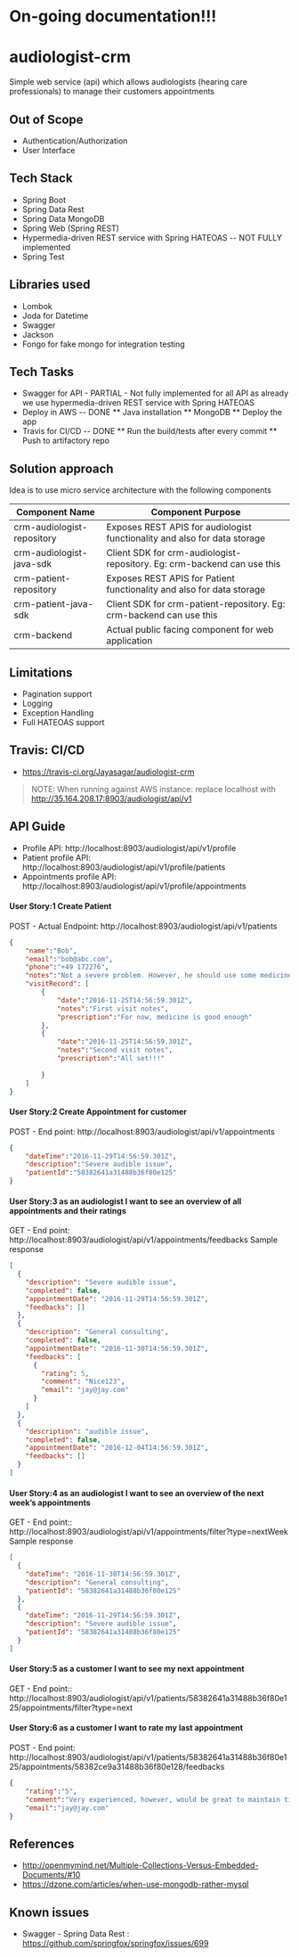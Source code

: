 # On-going documentation!!!

# audiologist-crm
Simple web service (api) which allows audiologists (hearing care professionals) to manage their customers appointments

## Out of Scope
* Authentication/Authorization
* User Interface

## Tech Stack
* Spring Boot
* Spring Data Rest
* Spring Data MongoDB
* Spring Web (Spring REST)
* Hypermedia-driven REST service with Spring HATEOAS -- NOT FULLY implemented
* Spring Test
## Libraries used
* Lombok
* Joda for Datetime
* Swagger
* Jackson
* Fongo for fake mongo for integration testing

## Tech Tasks
* Swagger for API - PARTIAL - Not fully implemented for all API as already we use hypermedia-driven REST service with Spring HATEOAS
* Deploy in AWS -- DONE
    ** Java installation
    ** MongoDB
    ** Deploy the app
* Travis for CI/CD -- DONE
** Run the build/tests after every commit
** Push to artifactory repo

## Solution approach
Idea is to use micro service architecture with the following components 

|Component Name| Component Purpose|
| ------------- | ------------- |
|crm-audiologist-repository|Exposes REST APIS for audiologist functionality and also for data storage|
|crm-audiologist-java-sdk|Client SDK for crm-audiologist-repository. Eg: crm-backend can use this|
|crm-patient-repository|Exposes REST APIS for Patient functionality and also for data storage|
|crm-patient-java-sdk|Client SDK for crm-patient-repository. Eg: crm-backend can use this|
|crm-backend|Actual public facing component for web application|

## Limitations
* Pagination support
* Logging
* Exception Handling
* Full HATEOAS support

## Travis: CI/CD
* https://travis-ci.org/Jayasagar/audiologist-crm

> NOTE: When running against AWS instance: replace localhost with http://35.164.208.17:8903/audiologist/api/v1

## API Guide
* Profile API: http://localhost:8903/audiologist/api/v1/profile
* Patient profile API: http://localhost:8903/audiologist/api/v1/profile/patients
* Appointments profile API: http://localhost:8903/audiologist/api/v1/profile/appointments

#### User Story:1 Create Patient
POST - Actual Endpoint: http://localhost:8903/audiologist/api/v1/patients
```json
{
	"name":"Bob",
	"email":"bob@abc.com",
	"phone":"+49 172276",
	"notes":"Not a severe problem. However, he should use some medicine",
	"visitRecord": [ 
        {
            "date":"2016-11-25T14:56:59.301Z",
            "notes":"First visit notes",
            "prescription":"For now, medicine is good enough"
        },
        {
            "date":"2016-11-25T14:56:59.301Z",
            "notes":"Second visit notes",
            "prescription":"All set!!!"
    
        }
    ]
}
```
#### User Story:2 Create Appointment for customer
POST - End point: http://localhost:8903/audiologist/api/v1/appointments
```json
{
	"dateTime":"2016-11-29T14:56:59.301Z",
	"description":"Severe audible issue",
	"patientId":"58382641a31488b36f80e125"
}
```

#### User Story:3 as an audiologist I want to see an overview of all appointments and their ratings
GET - End point: http://localhost:8903/audiologist/api/v1/appointments/feedbacks
Sample response
```json
[
  {
    "description": "Severe audible issue",
    "completed": false,
    "appointmentDate": "2016-11-29T14:56:59.301Z",
    "feedbacks": []
  },
  {
    "description": "General consulting",
    "completed": false,
    "appointmentDate": "2016-11-30T14:56:59.301Z",
    "feedbacks": [
      {
        "rating": 5,
        "comment": "Nice123",
        "email": "jay@jay.com"
      }
    ]
  },
  {
    "description": "audible issue",
    "completed": false,
    "appointmentDate": "2016-12-04T14:56:59.301Z",
    "feedbacks": []
  }
]
```

#### User Story:4 as an audiologist I want to see an overview of the next week’s appointments
GET - End point:: http://localhost:8903/audiologist/api/v1/appointments/filter?type=nextWeek
Sample response
```json
[
  {
    "dateTime": "2016-11-30T14:56:59.301Z",
    "description": "General consulting",
    "patientId": "58382641a31488b36f80e125"
  },
  {
    "dateTime": "2016-11-29T14:56:59.301Z",
    "description": "Severe audible issue",
    "patientId": "58382641a31488b36f80e125"
  }
]
```

#### User Story:5 as a customer I want to see my next appointment
GET - End point:: http://localhost:8903/audiologist/api/v1/patients/58382641a31488b36f80e125/appointments/filter?type=next

#### User Story:6 as a customer I want to rate my last appointment
POST - End point: http://localhost:8903/audiologist/api/v1/patients/58382641a31488b36f80e125/appointments/58382ce9a31488b36f80e128/feedbacks
```json
{
	"rating":"5",
	"comment":"Very experienced, however, would be great to maintain timings.",
	"email":"jay@jay.com"
}
```

## References
* http://openmymind.net/Multiple-Collections-Versus-Embedded-Documents/#10
* https://dzone.com/articles/when-use-mongodb-rather-mysql

## Known issues
* Swagger - Spring Data Rest : https://github.com/springfox/springfox/issues/699

